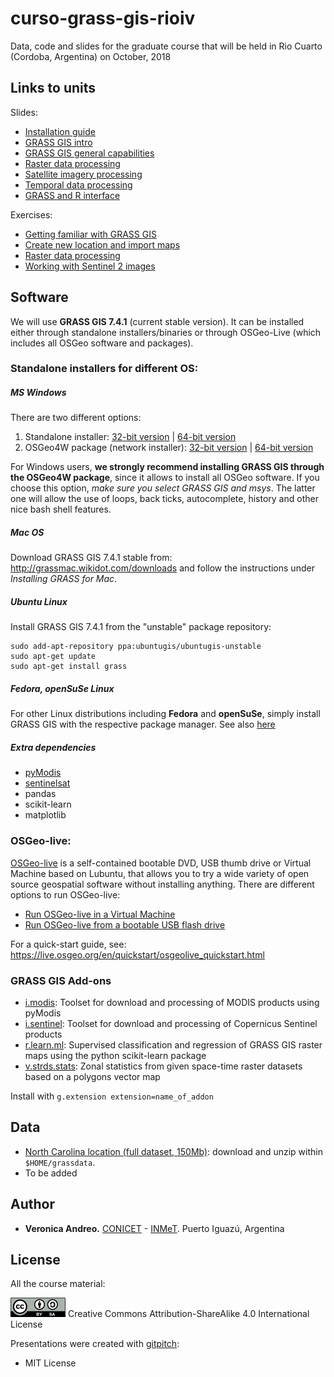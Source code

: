 # curso-grass-gis-rioiv

Data, code and slides for the graduate course that will be held in Rio Cuarto (Cordoba, Argentina) on October, 2018

## Links to units

Slides:

- [Installation guide](https://gitpitch.com/veroandreo/curso-grass-gis-rioiv/master?p=slides/00_installation&grs=gitlab)
- [GRASS GIS intro](https://gitpitch.com/veroandreo/curso-grass-gis-rioiv/master?p=slides/01_general_intro_grass&grs=gitlab)
- [GRASS GIS general capabilities](https://gitpitch.com/veroandreo/curso-grass-gis-rioiv/master?p=slides/02_general_intro_capabilities&grs=gitlab)
- [Raster data processing](https://gitpitch.com/veroandreo/curso-grass-gis-rioiv/master?p=slides/03_raster&grs=gitlab)
- [Satellite imagery processing](https://gitpitch.com/veroandreo/curso-grass-gis-rioiv/master?p=slides/04_imagery&grs=gitlab)
- [Temporal data processing](https://gitpitch.com/veroandreo/curso-grass-gis-rioiv/master?p=slides/05_temporal&grs=gitlab)
- [GRASS and R interface](https://gitpitch.com/veroandreo/curso-grass-gis-rioiv/master?p=slides/06_R_grass&grs=gitlab)

Exercises:

- [Getting familiar with GRASS GIS](https://gitpitch.com/veroandreo/curso-grass-gis-rioiv/master?p=exercises/01_getting_familiar&grs=gitlab#/)
- [Create new location and import maps](https://gitpitch.com/veroandreo/curso-grass-gis-rioiv/master?p=exercises/02_create_new_location&grs=gitlab#/)
- [Raster data processing](https://gitpitch.com/veroandreo/curso-grass-gis-rioiv/master?p=exercises/03_raster_exercises&grs=gitlab#/)
- [Working with Sentinel 2 images](https://gitpitch.com/veroandreo/curso-grass-gis-rioiv/master?p=exercises/04_processing_sentinel2&grs=gitlab#/)

## Software

We will use **GRASS GIS 7.4.1** (current stable version). It can be installed either 
through standalone installers/binaries or through OSGeo-Live (which includes all
OSGeo software and packages).

### Standalone installers for different OS:

##### MS Windows

There are two different options:
1. Standalone installer: [32-bit version](https://grass.osgeo.org/grass74/binary/mswindows/native/x86/WinGRASS-7.4.1-1-Setup-x86.exe) | [64-bit version](https://grass.osgeo.org/grass74/binary/mswindows/native/x86_64/WinGRASS-7.4.1-1-Setup-x86_64.exe) 
2. OSGeo4W package (network installer): [32-bit version](http://download.osgeo.org/osgeo4w/osgeo4w-setup-x86.exe) | [64-bit version](http://download.osgeo.org/osgeo4w/osgeo4w-setup-x86_64.exe) 

For Windows users, **we strongly recommend installing GRASS GIS through the OSGeo4W package**, 
since it allows to install all OSGeo software. If you choose this option, 
*make sure you select GRASS GIS and msys*. The latter one will allow 
the use of loops, back ticks, autocomplete, history and other nice bash shell
features.

##### Mac OS

Download GRASS GIS 7.4.1 stable from: http://grassmac.wikidot.com/downloads and follow the instructions under *Installing GRASS for Mac*.

##### Ubuntu Linux

Install GRASS GIS 7.4.1 from the "unstable" package repository:

```
sudo add-apt-repository ppa:ubuntugis/ubuntugis-unstable
sudo apt-get update
sudo apt-get install grass
```

##### Fedora, openSuSe Linux

For other Linux distributions including **Fedora** and **openSuSe**, simply install GRASS GIS with the respective package manager. See also [here](https://grass.osgeo.org/download/software/)

##### Extra dependencies

- [pyModis](www.pymodis.org) 
- [sentinelsat](https://github.com/sentinelsat/sentinelsat)
- pandas
- scikit-learn
- matplotlib

### OSGeo-live: 

[OSGeo-live](https://live.osgeo.org/) is a self-contained bootable DVD, USB thumb
drive or Virtual Machine based on Lubuntu, that allows you to try a wide variety
of open source geospatial software without installing anything. There are 
different options to run OSGeo-live:

* [Run OSGeo-live in a Virtual Machine](https://live.osgeo.org/en/quickstart/virtualization_quickstart.html)
* [Run OSGeo-live from a bootable USB flash drive](https://live.osgeo.org/en/quickstart/usb_quickstart.html)

For a quick-start guide, see: https://live.osgeo.org/en/quickstart/osgeolive_quickstart.html

### GRASS GIS Add-ons

* [i.modis](https://grass.osgeo.org/grass7/manuals/addons/i.modis.html): Toolset for download and processing of MODIS products using pyModis
* [i.sentinel](https://grass.osgeo.org/grass7/manuals/addons/i.sentinel.html): Toolset for download and processing of Copernicus Sentinel products
* [r.learn.ml](https://grass.osgeo.org/grass7/manuals/addons/r.learn.ml.html): Supervised classification and regression of GRASS GIS raster maps using the python scikit-learn package
* [v.strds.stats](https://grass.osgeo.org/grass7/manuals/addons/v.strds.stats.html): Zonal statistics from given space-time raster datasets based on a polygons vector map

Install with `g.extension extension=name_of_addon`

## Data

* [North Carolina location (full dataset, 150Mb)](https://grass.osgeo.org/sampledata/north_carolina/nc_spm_08_grass7.zip): download and unzip within `$HOME/grassdata`.
* To be added

<!---
* [modis_lst mapset (2Mb)](https://gitlab.com/veroandreo/grass-gis-geostat-2018/blob/master/data/modis_lst.zip): download and unzip within the North Carolina location in `$HOME/grassdata/nc_spm_08_grass7`.
--->

## Author

* **Veronica Andreo.** [CONICET](http://www.conicet.gov.ar/) - [INMeT](https://www.argentina.gob.ar/salud/inmet). Puerto Iguazú, Argentina

## License

All the course material:

[![Creative Commons License](assets/img/ccbysa.png)](http://creativecommons.org/licenses/by-sa/4.0/) Creative Commons Attribution-ShareAlike 4.0 International License

Presentations were created with [gitpitch](https://gitpitch.com/):

* MIT License
